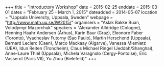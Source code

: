 +++
title = "Introductory Workshop"
date = 2015-02-25
enddate = 2015-03-01
dates = "February 25 - March 1, 2015"
dateadded = 2014-05-07
location = "Uppsala University, Uppsala, Sweden"
webpage = "http://www.math.uu.se/IW2015/"
organisers = "Aslak Bakke Buan, Volodymyr Mazorchuk"
speakers = "Alexander Alldridge (Cologne), Henning Haahr Andersen (Århus), Karin Baur (Graz), Eleonore Faber (Toronto), Vyacheslav Futorny (Sao Paulo), Martin Herschend (Uppsala), Bernard Leclerc (Caen), Marco Mackaay (Algarve), Vanessa Miemietz (UEA), Idun Reiten (Trondheim), Claus Michael Ringel (Jeddah/Shanghai), Anne-Laure Thiel (Uppsala), Michela Varagnolo (Cergy-Pontoise), Eric Vasserot (Paris VII), Yu Zhou (Bielefeld)"
+++
